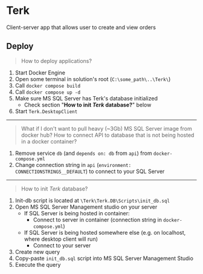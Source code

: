 ﻿# Terk

Client-server app that allows user to create and view orders

## Deploy

> How to deploy applications?

1. Start Docker Engine
2. Open some terminal in solution's root (`C:\some_path\..\Terk\`)
3. Call `docker compose build`
4. Call `docker compose up -d`
5. Make sure MS SQL Server has Terk's database initialized 
   - Check section "**How to init _Terk_ database?**" below
6. Start `Terk.DesktopClient`

---

> What if I don't want to pull heavy (~3Gb) MS SQL Server image from docker hub? 
> How to connect API to database that is not being hosted in a docker container?

1. Remove service `db` (and `depends on: db` from `api`) from `docker-compose.yml`
2. Change connection string in `api` (`environment: CONNECTIONSTRINGS__DEFAULT`) to connect to your SQL Server

---

> How to init _Terk_ database?

1. Init-db script is located at `\Terk\Terk.DB\Scripts\init_db.sql`
2. Open MS SQL Server Management studio on your server
   - If SQL Server is being hosted in container: 
     - Connect to server in container (connection string in `docker-compose.yml`)
   - If SQL Server is being hosted somewhere else (e.g. on localhost, where desktop client will run)
     - Connect to your server
3. Create new query
4. Copy-paste `init_db.sql` script into MS SQL Server Management Studio
5. Execute the query